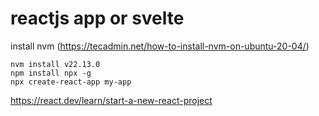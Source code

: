 # reactjs app or svelte

install nvm (https://tecadmin.net/how-to-install-nvm-on-ubuntu-20-04/)

```
nvm install v22.13.0
npm install npx -g
npx create-react-app my-app 
```

https://react.dev/learn/start-a-new-react-project